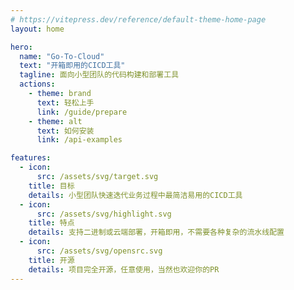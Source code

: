 ```yaml
---
# https://vitepress.dev/reference/default-theme-home-page
layout: home

hero:
  name: "Go-To-Cloud"
  text: "开箱即用的CICD工具"
  tagline: 面向小型团队的代码构建和部署工具
  actions:
    - theme: brand
      text: 轻松上手
      link: /guide/prepare
    - theme: alt
      text: 如何安装
      link: /api-examples

features:
  - icon:
      src: /assets/svg/target.svg
    title: 目标
    details: 小型团队快速迭代业务过程中最简洁易用的CICD工具
  - icon:
      src: /assets/svg/highlight.svg
    title: 特点
    details: 支持二进制或云端部署，开箱即用，不需要各种复杂的流水线配置
  - icon:
      src: /assets/svg/opensrc.svg
    title: 开源
    details: 项目完全开源，任意使用，当然也欢迎你的PR
---
```


